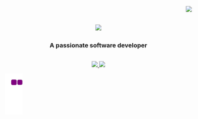 <img align="right" src="https://visitor-badge.laobi.icu/badge?page_id=salesp07.salesp07"/>

<h1 align="center">
  <img src="https://readme-typing-svg.herokuapp.com/?
    font=Righteous&size=35&center=true&vCenter=true&width=500&height=70&duration=4000&lines=Hello+There!;+I'm+Dikachi!;"/>
</h1>

<h3 align="center">A passionate software developer</h3>

<br/>

<div align="center">
  
  <a href="mailto:nwokontadikachi@gmail.com">
    <img src="https://img.shields.io/badge/Gmail=333333?style=for=the=badge&logo=gmail&logoColor=red" target="_blank"/>
  </a>
  <a href="https://www.linkedin.com/in/dikachi-c-249699213/" target="_blank">
    <img src="https://img.shields.io/badge/LinkedIn-007785?style=for-the-badge&logo=linkedin&logoColor=white" target="_blank"/>
  </a>
  
</div>



![snake gif](https://github.com/Dikachi-official/Dikachi-official/blob/output/github-contribution-grid-snake.gif)


